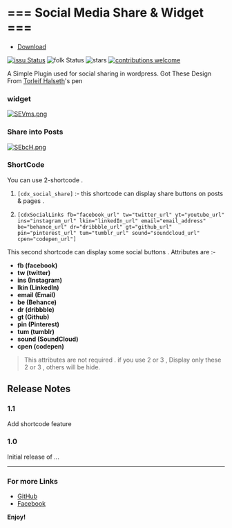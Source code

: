 # === Social Media Share & Widget ===

- [Download](https://wordpress.org/plugins/social-media-share-and-widget/)

[![issu Status](https://img.shields.io/github/issues/codenrx/Social-Media-Share-Widget)](https://github.com/codenrx/Social-Media-Share-Widget/issues)
![folk Status](https://img.shields.io/github/forks/codenrx/Social-Media-Share-Widget)
![stars](https://img.shields.io/github/stars/codenrx/Social-Media-Share-Widget)
[![contributions welcome](https://img.shields.io/badge/contributions-welcome-brightgreen.svg?style=flat)](https://github.com/IANirab/laravel-reset-password/issues)

A Simple Plugin used for social sharing in wordpress. Got These Design From [Torleif Halseth](https://codepen.io/thalseth/pen/saqIj)'s pen

### widget

[![SEVms.png](https://b.imge.to/2019/08/27/SEVms.png)](https://imge.to/i/SEVms)

### Share into Posts

[![SEbcH.png](https://b.imge.to/2019/08/27/SEbcH.png)](https://imge.to/i/SEbcH)

### ShortCode 

You can use 2-shortcode .

1. `[cdx_social_share]` :- this shortcode can display share buttons on posts & pages .

2. ```[cdxSocialLinks fb="facebook_url" tw="twitter_url" yt="youtube_url" ins="instagram_url" lkin="linkedIn_url" email="email_address" be="behance_url" dr="dribbble_url" gt="github_url" pin="pinterest_url" tum="tumblr_url" sound="soundcloud_url" cpen="codepen_url"]```

This second shortcode can display some social buttons . Attributes are :-

* **fb (facebook)**
* **tw (twitter)**
* **ins (Instagram)**
* **lkin (LinkedIn)**
* **email (Email)**
* **be (Behance)**
* **dr (dribbble)**
* **gt (Github)**
* **pin (Pinterest)**
* **tum (tumblr)**
* **sound (SoundCloud)**
* **cpen (codepen)**

> This attributes are not required . if you use 2 or 3 , Display only these 2 or 3 , others will be hide.


## Release Notes

### 1.1

Add shortcode feature

### 1.0

Initial release of ...

---

### For more Links

- [GitHub](https://github.com/IANirab/)
- [Facebook](https://web.facebook.com/istiaq.nirab.1)

**Enjoy!**
